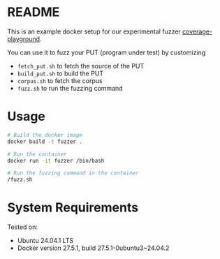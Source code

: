 # README

This is an example docker setup for our experimental fuzzer [coverage-playground](https://github.com/fEst1ck/coverage-playground).

You can use it to fuzz your PUT (program under test) by customizing

- `fetch_put.sh` to fetch the source of the PUT
- `build_put.sh` to build the PUT
- `corpus.sh` to fetch the corpus
- `fuzz.sh` to run the fuzzing command

# Usage

```bash
# Build the docker image
docker build -t fuzzer .

# Run the container
docker run -it fuzzer /bin/bash

# Run the fuzzing command in the container
/fuzz.sh
```

# System Requirements

Tested on:
- Ubuntu 24.04.1 LTS
- Docker version 27.5.1, build 27.5.1-0ubuntu3~24.04.2
